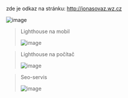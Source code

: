 zde je odkaz na stránku: http://jonasovaz.wz.cz

![image](https://user-images.githubusercontent.com/86010709/155031005-8b0a429b-10ec-48b0-9991-f278929ac4cb.png)

>Lighthouse na mobil
>
>![image](https://user-images.githubusercontent.com/86010709/155031067-c2b23542-f6e7-4b1b-bd3a-9b0afaf7cca1.png)

>Lighthouse na počítač
>
>![image](https://user-images.githubusercontent.com/86010709/155031130-fd70aa7e-ed1f-44e8-ac72-748e52d35ab0.png)

>Seo-servis
>
>![image](https://user-images.githubusercontent.com/86010709/155031191-3a940275-03ee-4fc4-b79d-1360e26c59f8.png)
